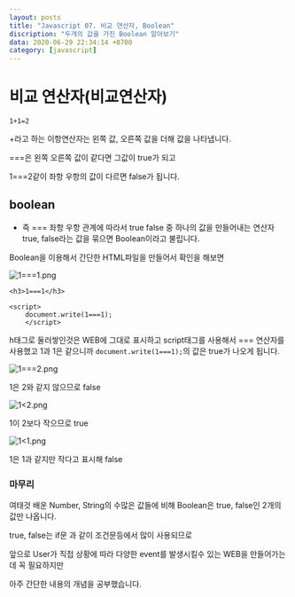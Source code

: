 ```yaml
---
layout: posts
title: "Javascript 07. 비교 연산자, Boolean"
discription: "두개의 값을 가진 Boolean 알아보기"
data: 2020-06-29 22:34:14 +0700
category: [javascript]
---
```


# 비교 연산자(비교연산자)

`1+1=2`

+라고 하는 이항연산자는 왼쪽 값, 오른쪽 값을 더해 값을 나타냅니다.

===은 왼쪽 오른쪽 값이 같다면 그값이 true가 되고 

1===2같이 좌항 우항의 값이 다르면 false가 됩니다.

## boolean

* 즉 === 좌항 우항 관계에 따라서 true false 중 하나의 값을 만들어내는 연산자 true, false라는 값을 묶으면 Boolean이라고 불립니다.

Boolean을 이용해서 간단한 HTML파일을 만들어서 확인을 해보면


<img src="https://i.imgur.com/J4eZzCg.png" title="1===1.png"/>

```
<h3>1===1</h3>

<script>
    document.write(1===1);
    </script>
```

h태그로 둘러쌓인것은 WEB에 그대로 표시하고
script태그를 사용해서 === 연산자를 사용했고 1과 1은 같으니까
`document.write(1===1);`의 값은 true가 나오게 됩니다.

<img src="https://i.imgur.com/kFkHTTt.png" title="1===2.png"/>

1은 2와 같지 않으므로 false


<img src="https://i.imgur.com/bw4JYQf.png" title="1<2.png"/>

1이 2보다 작으므로 true

<img src="https://i.imgur.com/4tqRLjL.png" title="1<1.png"/>

1은 1과 같지만 작다고 표시해 false

### 마무리

여태것 배운 Number, String의 수많은 값들에 비해 Boolean은 true, false인 2개의 값만 나옵니다.

 true, false는 if문 과 같이 조건문등에서 많이 사용되므로

앞으로 User가 직접 상황에 따라 다양한 event를 발생시킬수 있는 WEB을 만들어가는데 꼭 필요하지만

아주 간단한 내용의 개념을 공부했습니다. 

